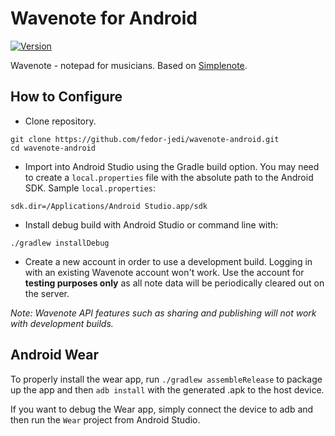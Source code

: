 # Wavenote for Android
[![Version](https://img.shields.io/badge/version-2.4-blue.svg)](https://github.com/fedor-jedi/wavenote-android/releases/tag/2.4)

Wavenote - notepad for musicians. Based on [Simplenote](https://simplenote.com).

## How to Configure

* Clone repository.
```shell
git clone https://github.com/fedor-jedi/wavenote-android.git
cd wavenote-android
```

* Import into Android Studio using the Gradle build option. You may need to create a `local.properties` file with the absolute path to the Android SDK. Sample `local.properties`:
```
sdk.dir=/Applications/Android Studio.app/sdk
```

* Install debug build with Android Studio or command line with:
```shell
./gradlew installDebug
```

* Create a new account in order to use a development build. Logging in with an existing Wavenote account won't work. Use the account for **testing purposes only** as all note data will be periodically cleared out on the server.

_Note: Wavenote API features such as sharing and publishing will not work with development builds._

## Android Wear

To properly install the wear app, run `./gradlew assembleRelease` to package up the app and then `adb install` with the generated .apk to the host device.

If you want to debug the Wear app, simply connect the device to adb and then run the `Wear` project from Android Studio.
